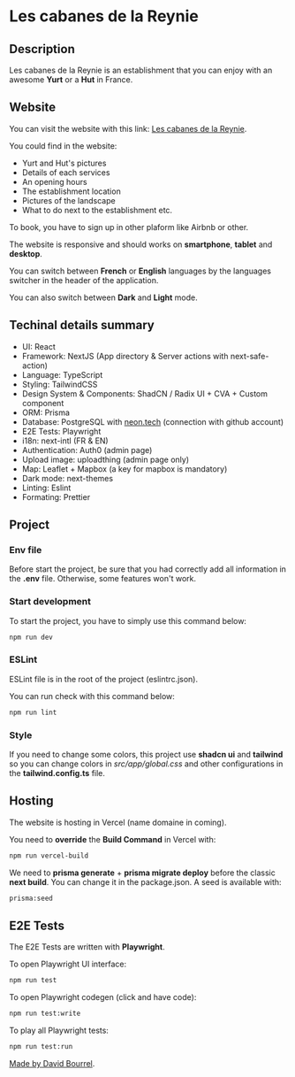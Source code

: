 # Les cabanes de la Reynie

## Description

Les cabanes de la Reynie is an establishment that you can enjoy with an awesome
**Yurt** or a **Hut** in France.

## Website

You can visit the website with this link:
[Les cabanes de la Reynie](https://les-cabanes-de-la-reynie.vercel.app/fr).

You could find in the website:

- Yurt and Hut's pictures
- Details of each services
- An opening hours
- The establishment location
- Pictures of the landscape
- What to do next to the establishment etc.

To book, you have to sign up in other plaform like Airbnb or other.

The website is responsive and should works on **smartphone**, **tablet** and
**desktop**.

You can switch between **French** or **English** languages by the languages
switcher in the header of the application.

You can also switch between **Dark** and **Light** mode.

## Techinal details summary

- UI: React
- Framework: NextJS (App directory & Server actions with next-safe-action)
- Language: TypeScript
- Styling: TailwindCSS
- Design System & Components: ShadCN / Radix UI + CVA + Custom component
- ORM: Prisma
- Database: PostgreSQL with [neon.tech](https://neon.tech/) (connection with
  github account)
- E2E Tests: Playwright
- i18n: next-intl (FR & EN)
- Authentication: Auth0 (admin page)
- Upload image: uploadthing (admin page only)
- Map: Leaflet + Mapbox (a key for mapbox is mandatory)
- Dark mode: next-themes
- Linting: Eslint
- Formating: Prettier

## Project

### Env file

Before start the project, be sure that you had correctly add all information in
the **.env** file. Otherwise, some features won't work.

### Start development

To start the project, you have to simply use this command below:

```bash
npm run dev
```

### ESLint

ESLint file is in the root of the project (eslintrc.json).

You can run check with this command below:

```bash
npm run lint
```

### Style

If you need to change some colors, this project use **shadcn ui** and
**tailwind** so you can change colors in _src/app/global.css_ and other
configurations in the **tailwind.config.ts** file.

## Hosting

The website is hosting in Vercel (name domaine in coming).

You need to **override** the **Build Command** in Vercel with:

```bash
npm run vercel-build
```

We need to **prisma generate** + **prisma migrate deploy** before the classic
**next build**. You can change it in the package.json. A seed is available with:

```bash
prisma:seed
```

## E2E Tests

The E2E Tests are written with **Playwright**.

To open Playwright UI interface:

```bash
npm run test
```

To open Playwright codegen (click and have code):

```bash
npm run test:write
```

To play all Playwright tests:

```bash
npm run test:run
```

[Made by David Bourrel](https://github.com/davidbourrel).

